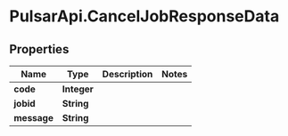 # PulsarApi.CancelJobResponseData

## Properties
Name | Type | Description | Notes
------------ | ------------- | ------------- | -------------
**code** | **Integer** |  | 
**jobid** | **String** |  | 
**message** | **String** |  | 



